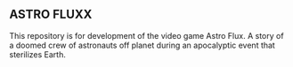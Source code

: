 ## ASTRO FLUXX

This repository is for development of the video game Astro Flux. A story of a doomed crew of astronauts off planet during an apocalyptic event that sterilizes Earth.
